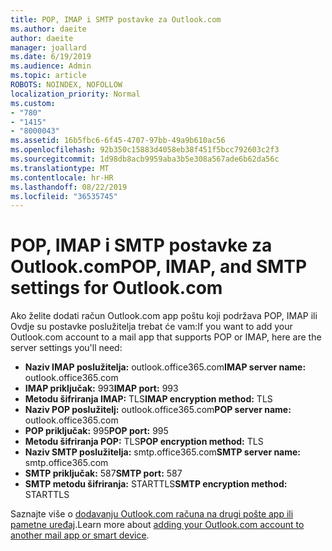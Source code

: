 ```yaml
---
title: POP, IMAP i SMTP postavke za Outlook.com
ms.author: daeite
author: daeite
manager: joallard
ms.date: 6/19/2019
ms.audience: Admin
ms.topic: article
ROBOTS: NOINDEX, NOFOLLOW
localization_priority: Normal
ms.custom:
- "780"
- "1415"
- "8000043"
ms.assetid: 16b5fbc6-6f45-4707-97bb-49a9b610ac56
ms.openlocfilehash: 92b350c15883d4058eb38f451f5bcc792603c2f3
ms.sourcegitcommit: 1d98db8acb9959aba3b5e308a567ade6b62da56c
ms.translationtype: MT
ms.contentlocale: hr-HR
ms.lasthandoff: 08/22/2019
ms.locfileid: "36535745"
---
```

# <a name="pop-imap-and-smtp-settings-for-outlookcom"></a><span data-ttu-id="db743-102">POP, IMAP i SMTP postavke za Outlook.com</span><span class="sxs-lookup"><span data-stu-id="db743-102">POP, IMAP, and SMTP settings for Outlook.com</span></span>

<span data-ttu-id="db743-103">Ako želite dodati račun Outlook.com app poštu koji podržava POP, IMAP ili Ovdje su postavke poslužitelja trebat će vam:</span><span class="sxs-lookup"><span data-stu-id="db743-103">If you want to add your Outlook.com account to a mail app that supports POP or IMAP, here are the server settings you'll need:</span></span>
  
- <span data-ttu-id="db743-104">**Naziv IMAP poslužitelja:** outlook.office365.com</span><span class="sxs-lookup"><span data-stu-id="db743-104">**IMAP server name:** outlook.office365.com</span></span>
- <span data-ttu-id="db743-105">**IMAP priključak:** 993</span><span class="sxs-lookup"><span data-stu-id="db743-105">**IMAP port:** 993</span></span>
- <span data-ttu-id="db743-106">**Metodu šifriranja IMAP:** TLS</span><span class="sxs-lookup"><span data-stu-id="db743-106">**IMAP encryption method:** TLS</span></span>
- <span data-ttu-id="db743-107">**Naziv POP poslužitelj:** outlook.office365.com</span><span class="sxs-lookup"><span data-stu-id="db743-107">**POP server name:** outlook.office365.com</span></span>  
- <span data-ttu-id="db743-108">**POP priključak:** 995</span><span class="sxs-lookup"><span data-stu-id="db743-108">**POP port:** 995</span></span>  
- <span data-ttu-id="db743-109">**Metodu šifriranja POP:** TLS</span><span class="sxs-lookup"><span data-stu-id="db743-109">**POP encryption method:** TLS</span></span>  
- <span data-ttu-id="db743-110">**Naziv SMTP poslužitelja:** smtp.office365.com</span><span class="sxs-lookup"><span data-stu-id="db743-110">**SMTP server name:** smtp.office365.com</span></span>
- <span data-ttu-id="db743-111">**SMTP priključak:** 587</span><span class="sxs-lookup"><span data-stu-id="db743-111">**SMTP port:** 587</span></span>
- <span data-ttu-id="db743-112">**SMTP metodu šifriranja:** STARTTLS</span><span class="sxs-lookup"><span data-stu-id="db743-112">**SMTP encryption method:** STARTTLS</span></span>

<span data-ttu-id="db743-113">Saznajte više o [dodavanju Outlook.com računa na drugi pošte app ili pametne uređaj](https://support.office.com/article/73f3b178-0009-41ae-aab1-87b80fa94970?wt.mc_id=Office_Outlook_com_Alchemy).</span><span class="sxs-lookup"><span data-stu-id="db743-113">Learn more about [adding your Outlook.com account to another mail app or smart device](https://support.office.com/article/73f3b178-0009-41ae-aab1-87b80fa94970?wt.mc_id=Office_Outlook_com_Alchemy).</span></span>
